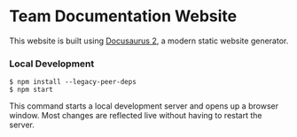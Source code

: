 # Team Documentation Website

This website is built using [Docusaurus 2](https://docusaurus.io/), a modern static website generator.

### Local Development

```
$ npm install --legacy-peer-deps
$ npm start
```

This command starts a local development server and opens up a browser window. Most changes are reflected live without having to restart the server.
